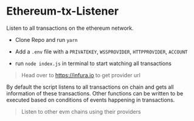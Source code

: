 
# Ethereum-tx-Listener

Listen to all transactions on the ethereum network.

- Clone Repo and run `yarn`

- Add a `.env` file with a `PRIVATEKEY`, `WSSPROVIDER`, `HTTPPROVIDER`,
  `ACCOUNT`

- run `node index.js` in terminal to start watching all transactions

> Head over to https://infura.io to get provider url

By default the script listens to all transactions on chain and gets all
information of these transactions. Other functions can be written to be executed
based on conditions of events happening in transactions.

> Listen to other evm chains using their providers
